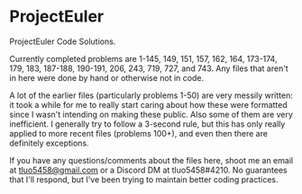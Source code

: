 # ProjectEuler
ProjectEuler Code Solutions.

Currently completed problems are 1-145, 149, 151, 157, 162, 164, 173-174, 179, 183, 187-188, 190-191, 206, 243, 719, 727, and 743. Any files that aren't in here were done by hand or otherwise not in code.

A lot of the earlier files (particularly problems 1-50) are very messily written: it took a while for me to really start caring about how these were formatted since I wasn't intending on making these public. Also some of them are very inefficient. I generally try to follow a 3-second rule, but this has only really applied to more recent files (problems 100+), and even then there are definitely exceptions.

If you have any questions/comments about the files here, shoot me an email at tluo5458@gmail.com or a Discord DM at tluo5458#4210. No guarantees that I'll respond, but I've been trying to maintain better coding practices.